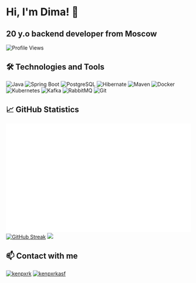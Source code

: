# Hi, I'm Dima! 👋 
## 20 y.o backend developer from Moscow 
![Profile Views](https://komarev.com/ghpvc/?username=kenpxrk1&color=blueviolet)

## 🛠️ Technologies and Tools

![Java](https://img.shields.io/badge/Java-ED8B00?style=for-the-badge&logo=java&logoColor=white)
![Spring Boot](https://img.shields.io/badge/Spring%20Boot-6DB33F?style=for-the-badge&logo=spring-boot&logoColor=white)
![PostgreSQL](https://img.shields.io/badge/PostgreSQL-316192?style=for-the-badge&logo=postgresql&logoColor=white)
![Hibernate](https://img.shields.io/badge/Hibernate-59666C?style=for-the-badge&logo=hibernate&logoColor=white)
![Maven](https://img.shields.io/badge/Maven-C71A36?style=for-the-badge&logo=apache-maven&logoColor=white)
![Docker](https://img.shields.io/badge/Docker-2496ED?style=for-the-badge&logo=docker&logoColor=white)
![Kubernetes](https://img.shields.io/badge/kubernetes-%23326ce5.svg?style=for-the-badge&logo=kubernetes&logoColor=white)
![Kafka](https://img.shields.io/badge/Apache%20Kafka-000?style=for-the-badge&logo=apachekafka)
![RabbitMQ](https://img.shields.io/badge/Rabbitmq-FF6600?style=for-the-badge&logo=rabbitmq&logoColor=white)
![Git](https://img.shields.io/badge/Git-F05032?style=for-the-badge&logo=git&logoColor=white)

## 📈 GitHub Statistics

![](https://raw.githubusercontent.com/kenpxrk1/github-stats/master/generated/overview.svg#gh-dark-mode-only)
[![GitHub Streak](https://github-readme-streak-stats.herokuapp.com?user=kenpxrk1&theme=highcontrast&hide_border=true&border_radius=3.7&date_format=M%20j%5B%2C%20Y%5D)](https://git.io/streak-stats)
![](https://github-profile-trophy.vercel.app/?username=kenpxrk1&theme=juicyfresh)

## 📫 Contact with me

<p align="left">
<a href="https://t.me/kenpxrk" target="blank"><img align="center" src="https://img.shields.io/badge/Telegram-2CA5E0?style=for-the-badge&logo=telegram&logoColor=white" alt="kenpxrk"/></a>
       <a href="mailto:kenpxrkasf@gmail.com" target="blank"><img align="center" src="https://img.shields.io/badge/Gmail-D14836?style=for-the-badge&logo=gmail&logoColor=white" alt="kenpxrkasf"/></a>
</p>
